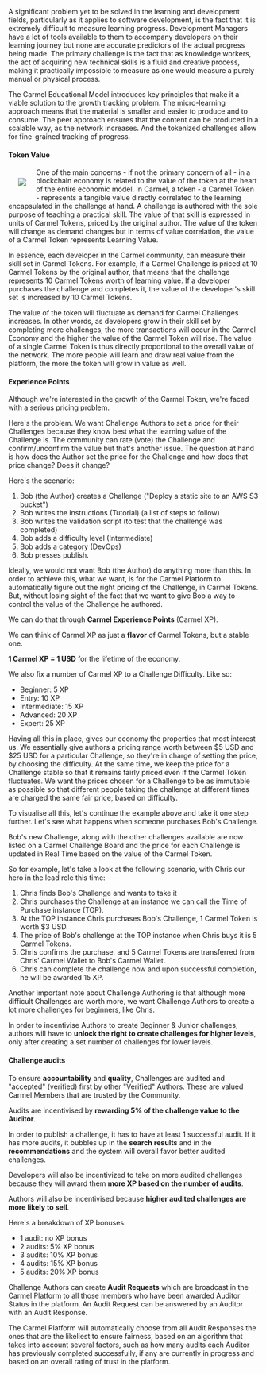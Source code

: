 A significant problem yet to be solved in the learning and development fields, particularly as it applies to software development, is the fact that it is extremely difficult to measure learning progress. Development Managers have a lot of tools available to them to accompany developers on their learning journey but none are accurate predictors of the actual progress being made. The primary challenge is the fact that as knowledge workers, the act of acquiring new technical skills is a fluid and creative process, making it practically impossible to measure as one would measure a purely manual or physical process.

The Carmel Educational Model introduces key principles that make it a viable solution to the growth tracking problem. The micro-learning approach means that the material is smaller and easier to produce and to consume. The peer approach ensures that the content can be produced in a scalable way, as the network increases. And the tokenized challenges allow for fine-grained tracking of progress.

#### Token Value

<img align="left" style="margin: 20px" src="http://files.carmel.io/images/tokenvalue-icon.png">

One of the main concerns - if not the primary concern of all - in a blockchain economy is related to the value of the token at the heart of the entire economic model. In Carmel, a token - a Carmel Token - represents a tangible value directly correlated to the learning encapsulated in the challenge at hand. A challenge is authored with the sole purpose of teaching a practical skill. The value of that skill is expressed in units of Carmel Tokens, priced by the original author. The value of the token will change as demand changes but in terms of value correlation, the value of a Carmel Token represents Learning Value.

In essence, each developer in the Carmel community, can measure their skill set in Carmel Tokens. For example, if a Carmel Challenge is priced at 10 Carmel Tokens by the original author, that means that the challenge represents 10 Carmel Tokens worth of learning value. If a developer purchases the challenge and completes it, the value of the developer's skill set is increased by 10 Carmel Tokens.

The value of the token will fluctuate as demand for Carmel Challenges increases. In other words, as developers grow in their skill set by completing more challenges, the more transactions will occur in the Carmel Economy and the higher the value of the Carmel Token will rise. The value of a single Carmel Token is thus directly proportional to the overall value of the network. The more people will learn and draw real value from the platform, the more the token will grow in value as well.

#### Experience Points

Although we're interested in the growth of the Carmel Token, we're faced with a serious pricing problem.

Here's the problem. We want Challenge Authors to set a price for their Challenges because they know best what the learning value of the Challenge is. The community can rate (vote) the Challenge and confirm/unconfirm the value but that's another issue. The question at hand is how does the Author set the price for the Challenge and how does that price change? Does it change?

Here's the scenario:

1. Bob (the Author) creates a Challenge ("Deploy a static site to an AWS S3 bucket")
2. Bob writes the instructions (Tutorial) (a list of steps to follow)
3. Bob writes the validation script (to test that the challenge was completed)
4. Bob adds a difficulty level (Intermediate)
5. Bob adds a category (DevOps)
6. Bob presses publish.

Ideally, we would not want Bob (the Author) do anything more than this. In order to achieve this, what we want, is for the Carmel Platform to automatically figure out the right pricing of the Challenge, in Carmel Tokens. But, without losing sight of the fact that we want to give Bob a way to control the value of the Challenge he authored.

We can do that through **Carmel Experience Points** (Carmel XP).

We can think of Carmel XP as just a **flavor** of Carmel Tokens, but a stable one.

**1 Carmel XP = 1 USD** for the lifetime of the economy.

We also fix a number of Carmel XP to a Challenge Difficulty. Like so:

- Beginner: 5 XP
- Entry: 10 XP
- Intermediate: 15 XP
- Advanced: 20 XP
- Expert: 25 XP

Having all this in place, gives our economy the properties that most interest us. We essentially give authors a pricing range worth between $5 USD and $25 USD for a particular Challenge, so they're in charge of setting the price, by choosing the difficulty. At the same time, we keep the price for a Challenge stable so that it remains fairly priced even if the Carmel Token fluctuates. We want the prices chosen for a Challenge to be as immutable as possible so that different people taking the challenge at different times are charged the same fair price, based on difficulty.

To visualise all this, let's continue the example above and take it one step further. Let's see what happens when someone purchases Bob's Challenge.

Bob's new Challenge, along with the other challenges available are now listed on a Carmel Challenge Board and the price for each Challenge is updated in Real Time based on the value of the Carmel Token.

So for example, let's take a look at the following scenario, with Chris our hero in the lead role this time:

1. Chris finds Bob's Challenge and wants to take it
2. Chris purchases the Challenge at an instance we can call the Time of Purchase instance (TOP).
3. At the TOP instance Chris purchases Bob's Challenge, 1 Carmel Token is worth $3 USD.
4. The price of Bob's challenge at the TOP instance when Chris buys it is 5 Carmel Tokens.
5. Chris confirms the purchase, and 5 Carmel Tokens are transferred from Chris' Carmel Wallet to Bob's Carmel Wallet.
6. Chris can complete the challenge now and upon successful completion, he will be awarded 15 XP.

Another important note about Challenge Authoring is that although more difficult Challenges are worth more, we want Challenge Authors to create a lot more challenges for beginners, like Chris.

In order to incentivise Authors to create Beginner & Junior challenges, authors will have to **unlock the right to create challenges for higher levels**, only after creating a set number of challenges for lower levels.


#### Challenge audits

To ensure **accountability** and **quality**, Challenges are audited and "accepted" (verified) first by other "Verified" Authors. These are valued Carmel Members that are trusted by the Community.

Audits are incentivised by **rewarding 5% of the challenge value to the Auditor**.

In order to publish a challenge, it has to have at least 1 successful audit. If it has more audits, it bubbles up in the **search results** and in the **recommendations** and the system will overall favor better audited challenges.

Developers will also be incentivized to take on more audited challenges because they will award them **more XP based on the number of audits**.

Authors will also be incentivised because **higher audited challenges are more likely to sell**.

Here's a breakdown of XP bonuses:

- 1 audit: no XP bonus
- 2 audits: 5% XP bonus
- 3 audits: 10% XP bonus
- 4 audits: 15% XP bonus
- 5 audits: 20% XP bonus

Challenge Authors can create **Audit Requests** which are broadcast in the Carmel Platform to all those members who have been awarded Auditor Status in the platform. An Audit Request can be answered by an Auditor with an Audit Response.

The Carmel Platform will automatically choose from all Audit Responses the ones that are the likeliest to ensure fairness, based on an algorithm that takes into account several factors, such as how many audits each Auditor has previously completed successfully, if any are currently in progress and based on an overall rating of trust in the platform.
